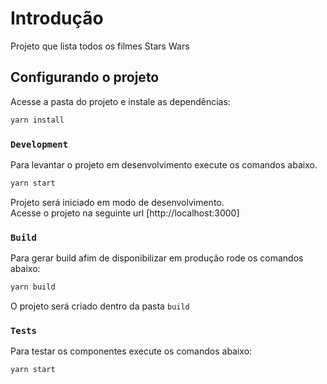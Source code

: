 # Introdução

Projeto que lista todos os filmes Stars Wars

## Configurando o projeto

Acesse a pasta do projeto e instale as dependências:
```cmd
yarn install
```
### `Development`

Para levantar o projeto em desenvolvimento execute os comandos abaixo.
```cmd
yarn start
```
Projeto será iniciado em modo de desenvolvimento.\
Acesse o projeto na seguinte url [http://localhost:3000]

### `Build`
Para gerar build afim de disponibilizar em produção rode os comandos abaixo:
```cmd
yarn build
```
O projeto será criado dentro da pasta `build`

### `Tests`
Para testar os componentes execute os comandos abaixo:
```cmd
yarn start
```
